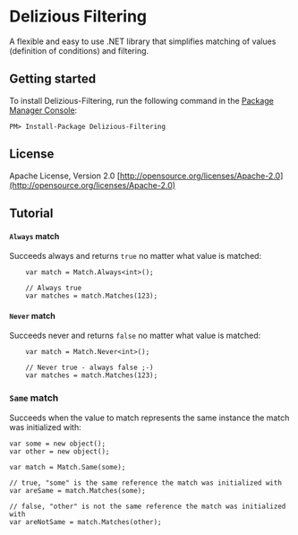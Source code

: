 # Delizious Filtering
A flexible and easy to use .NET library that simplifies matching of values (definition of conditions) and filtering.

## Getting started
To install Delizious-Filtering, run the following command in the [Package Manager Console](http://docs.nuget.org/docs/start-here/using-the-package-manager-console):

    PM> Install-Package Delizious-Filtering

## License
Apache License, Version 2.0 
[http://opensource.org/licenses/Apache-2.0](http://opensource.org/licenses/Apache-2.0)

## Tutorial
#### `Always` match
Succeeds always and returns `true` no matter what value is matched:
        
        var match = Match.Always<int>();

        // Always true
        var matches = match.Matches(123);
        
#### `Never` match
Succeeds never and returns `false` no matter what value is matched:

        var match = Match.Never<int>();

        // Never true - always false ;-)
        var matches = match.Matches(123);
        
### `Same` match
Succeeds when the value to match represents the same instance the match was initialized with:

    var some = new object();
    var other = new object();
    
    var match = Match.Same(some);
    
    // true, "some" is the same reference the match was initialized with
    var areSame = match.Matches(some);
    
    // false, "other" is not the same reference the match was initialized with
    var areNotSame = match.Matches(other);
